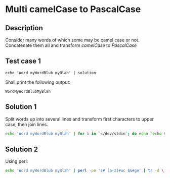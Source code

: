 # Multi camelCase to PascalCase

## Description

Consider many words of which some may be camel case or not. Concatenate them all and transform _camelCase_ to _PascalCase_

## Test case 1

```
echo 'Word myWordBlub myBlah' | solution
```

Shall print the following output:

```
WordMyWordBlubMyBlah
```

## Solution 1

Split words up into several lines and transform first characters to upper case, then join lines.

```bash
echo 'Word myWordBlub myBlah' | for i in `</dev/stdin`; do echo `echo $i | cut -c1 | tr 'a-z' 'A-Z'``echo $i | cut -c2-`; done | tr -d '\n'; echo
```

## Solution 2

Using perl:

```bash
echo 'Word myWordBlub myBlah' | perl -pe 's# [a-z]#uc $&#ge' | tr -d \ 
```
